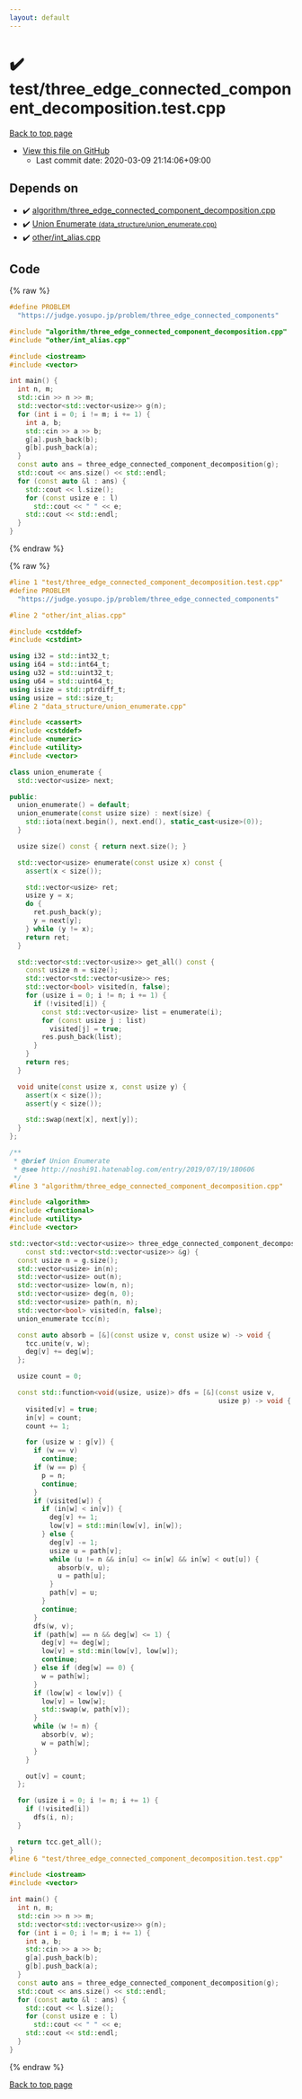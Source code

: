 ```yaml
---
layout: default
---
```


<!-- mathjax config similar to math.stackexchange -->
<script type="text/javascript" async
  src="https://cdnjs.cloudflare.com/ajax/libs/mathjax/2.7.5/MathJax.js?config=TeX-MML-AM_CHTML">
</script>
<script type="text/x-mathjax-config">
  MathJax.Hub.Config({
    TeX: { equationNumbers: { autoNumber: "AMS" }},
    tex2jax: {
      inlineMath: [ ['$','$'] ],
      processEscapes: true
    },
    "HTML-CSS": { matchFontHeight: false },
    displayAlign: "left",
    displayIndent: "2em"
  });
</script>

<script type="text/javascript" src="https://cdnjs.cloudflare.com/ajax/libs/jquery/3.4.1/jquery.min.js"></script>
<script src="https://cdn.jsdelivr.net/npm/jquery-balloon-js@1.1.2/jquery.balloon.min.js" integrity="sha256-ZEYs9VrgAeNuPvs15E39OsyOJaIkXEEt10fzxJ20+2I=" crossorigin="anonymous"></script>
<script type="text/javascript" src="../../assets/js/copy-button.js"></script>
<link rel="stylesheet" href="../../assets/css/copy-button.css" />


# :heavy_check_mark: test/three_edge_connected_component_decomposition.test.cpp

<a href="../../index.html">Back to top page</a>

* <a href="{{ site.github.repository_url }}/blob/master/test/three_edge_connected_component_decomposition.test.cpp">View this file on GitHub</a>
    - Last commit date: 2020-03-09 21:14:06+09:00




## Depends on

* :heavy_check_mark: <a href="../../library/algorithm/three_edge_connected_component_decomposition.cpp.html">algorithm/three_edge_connected_component_decomposition.cpp</a>
* :heavy_check_mark: <a href="../../library/data_structure/union_enumerate.cpp.html">Union Enumerate <small>(data_structure/union_enumerate.cpp)</small></a>
* :heavy_check_mark: <a href="../../library/other/int_alias.cpp.html">other/int_alias.cpp</a>


## Code

<a id="unbundled"></a>
{% raw %}
```cpp
#define PROBLEM                                                                \
  "https://judge.yosupo.jp/problem/three_edge_connected_components"

#include "algorithm/three_edge_connected_component_decomposition.cpp"
#include "other/int_alias.cpp"

#include <iostream>
#include <vector>

int main() {
  int n, m;
  std::cin >> n >> m;
  std::vector<std::vector<usize>> g(n);
  for (int i = 0; i != m; i += 1) {
    int a, b;
    std::cin >> a >> b;
    g[a].push_back(b);
    g[b].push_back(a);
  }
  const auto ans = three_edge_connected_component_decomposition(g);
  std::cout << ans.size() << std::endl;
  for (const auto &l : ans) {
    std::cout << l.size();
    for (const usize e : l)
      std::cout << " " << e;
    std::cout << std::endl;
  }
}

```
{% endraw %}

<a id="bundled"></a>
{% raw %}
```cpp
#line 1 "test/three_edge_connected_component_decomposition.test.cpp"
#define PROBLEM                                                                \
  "https://judge.yosupo.jp/problem/three_edge_connected_components"

#line 2 "other/int_alias.cpp"

#include <cstddef>
#include <cstdint>

using i32 = std::int32_t;
using i64 = std::int64_t;
using u32 = std::uint32_t;
using u64 = std::uint64_t;
using isize = std::ptrdiff_t;
using usize = std::size_t;
#line 2 "data_structure/union_enumerate.cpp"

#include <cassert>
#include <cstddef>
#include <numeric>
#include <utility>
#include <vector>

class union_enumerate {
  std::vector<usize> next;

public:
  union_enumerate() = default;
  union_enumerate(const usize size) : next(size) {
    std::iota(next.begin(), next.end(), static_cast<usize>(0));
  }

  usize size() const { return next.size(); }

  std::vector<usize> enumerate(const usize x) const {
    assert(x < size());

    std::vector<usize> ret;
    usize y = x;
    do {
      ret.push_back(y);
      y = next[y];
    } while (y != x);
    return ret;
  }

  std::vector<std::vector<usize>> get_all() const {
    const usize n = size();
    std::vector<std::vector<usize>> res;
    std::vector<bool> visited(n, false);
    for (usize i = 0; i != n; i += 1) {
      if (!visited[i]) {
        const std::vector<usize> list = enumerate(i);
        for (const usize j : list)
          visited[j] = true;
        res.push_back(list);
      }
    }
    return res;
  }

  void unite(const usize x, const usize y) {
    assert(x < size());
    assert(y < size());

    std::swap(next[x], next[y]);
  }
};

/**
 * @brief Union Enumerate
 * @see http://noshi91.hatenablog.com/entry/2019/07/19/180606
 */
#line 3 "algorithm/three_edge_connected_component_decomposition.cpp"

#include <algorithm>
#include <functional>
#include <utility>
#include <vector>

std::vector<std::vector<usize>> three_edge_connected_component_decomposition(
    const std::vector<std::vector<usize>> &g) {
  const usize n = g.size();
  std::vector<usize> in(n);
  std::vector<usize> out(n);
  std::vector<usize> low(n, n);
  std::vector<usize> deg(n, 0);
  std::vector<usize> path(n, n);
  std::vector<bool> visited(n, false);
  union_enumerate tcc(n);

  const auto absorb = [&](const usize v, const usize w) -> void {
    tcc.unite(v, w);
    deg[v] += deg[w];
  };

  usize count = 0;

  const std::function<void(usize, usize)> dfs = [&](const usize v,
                                                    usize p) -> void {
    visited[v] = true;
    in[v] = count;
    count += 1;

    for (usize w : g[v]) {
      if (w == v)
        continue;
      if (w == p) {
        p = n;
        continue;
      }
      if (visited[w]) {
        if (in[w] < in[v]) {
          deg[v] += 1;
          low[v] = std::min(low[v], in[w]);
        } else {
          deg[v] -= 1;
          usize u = path[v];
          while (u != n && in[u] <= in[w] && in[w] < out[u]) {
            absorb(v, u);
            u = path[u];
          }
          path[v] = u;
        }
        continue;
      }
      dfs(w, v);
      if (path[w] == n && deg[w] <= 1) {
        deg[v] += deg[w];
        low[v] = std::min(low[v], low[w]);
        continue;
      } else if (deg[w] == 0) {
        w = path[w];
      }
      if (low[w] < low[v]) {
        low[v] = low[w];
        std::swap(w, path[v]);
      }
      while (w != n) {
        absorb(v, w);
        w = path[w];
      }
    }

    out[v] = count;
  };

  for (usize i = 0; i != n; i += 1) {
    if (!visited[i])
      dfs(i, n);
  }

  return tcc.get_all();
}
#line 6 "test/three_edge_connected_component_decomposition.test.cpp"

#include <iostream>
#include <vector>

int main() {
  int n, m;
  std::cin >> n >> m;
  std::vector<std::vector<usize>> g(n);
  for (int i = 0; i != m; i += 1) {
    int a, b;
    std::cin >> a >> b;
    g[a].push_back(b);
    g[b].push_back(a);
  }
  const auto ans = three_edge_connected_component_decomposition(g);
  std::cout << ans.size() << std::endl;
  for (const auto &l : ans) {
    std::cout << l.size();
    for (const usize e : l)
      std::cout << " " << e;
    std::cout << std::endl;
  }
}

```
{% endraw %}

<a href="../../index.html">Back to top page</a>

